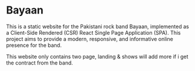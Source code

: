 # Bayaan

This is a static website for the Pakistani rock band Bayaan, implemented as a Client-Side Rendered (CSR) React Single Page Application (SPA). This project aims to provide a modern, responsive, and informative online presence for the band. 

<p>This website only contains two page, landing & shows will add more if i get the contract from the band.</p>